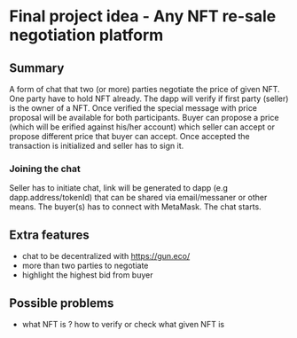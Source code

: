 # Final project idea - Any NFT re-sale negotiation platform

## Summary
A form of chat that two (or more) parties negotiate the price of given NFT. One party have to hold NFT already. The dapp will verify if first party (seller) is the owner of a NFT. Once verified the special message with price proposal will be available for both participants. Buyer can propose a price (which will be erified against his/her account) which seller can accept or propose different price that buyer can accept.
Once accepted the transaction is initialized and seller has to sign it.

### Joining the chat
Seller has to initiate chat, link will be generated to dapp (e.g dapp.address/tokenId) that can be shared via email/messaner or other means. The buyer(s) has to connect with MetaMask. The chat starts.

## Extra features
- chat to be decentralized with https://gun.eco/
- more than two parties to negotiate
- highlight the highest bid from buyer

## Possible problems
- what NFT is ? how to verify or check what given NFT is
